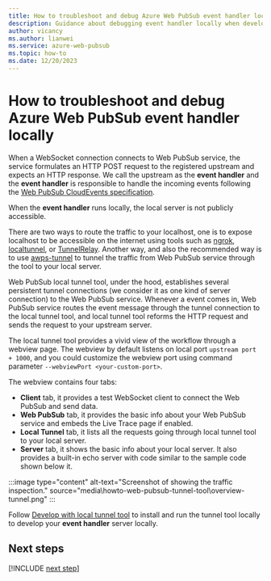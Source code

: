 ```yaml
---
title: How to troubleshoot and debug Azure Web PubSub event handler locally 
description: Guidance about debugging event handler locally when developing with Azure Web PubSub service.
author: vicancy
ms.author: lianwei
ms.service: azure-web-pubsub
ms.topic: how-to 
ms.date: 12/20/2023
---
```


# How to troubleshoot and debug Azure Web PubSub event handler locally

When a WebSocket connection connects to Web PubSub service, the service formulates an HTTP POST request to the registered upstream and expects an HTTP response. We call the upstream as the **event handler** and the **event handler** is responsible to handle the incoming events following the [Web PubSub CloudEvents specification](./reference-cloud-events.md).

When the **event handler** runs locally, the local server is not publicly accessible.

There are two ways to route the traffic to your localhost, one is to expose localhost to be accessible on the internet using tools such as [ngrok](https://ngrok.com), [localtunnel](https://github.com/localtunnel/localtunnel), or [TunnelRelay](https://github.com/OfficeDev/microsoft-teams-tunnelrelay). Another way, and also the recommended way is to use [awps-tunnel](./howto-web-pubsub-tunnel-tool.md) to tunnel the traffic from Web PubSub service through the tool to your local server.

Web PubSub local tunnel tool, under the hood, establishes several persistent tunnel connections (we consider it as one kind of server connection) to the Web PubSub service. Whenever a event comes in, Web PubSub service routes the event message through the tunnel connection to the local tunnel tool, and local tunnel tool reforms the HTTP request and sends the request to your upstream server.

The local tunnel tool provides a vivid view of the workflow through a webview page. The webview by default listens on local port `upstream port + 1000`, and you could customize the webview port using command parameter `--webviewPort <your-custom-port>`.

The webview contains four tabs:
- **Client** tab, it provides a test WebSocket client to connect the Web PubSub and send data.
- **Web PubSub** tab, it provides the basic info about your Web PubSub service and embeds the Live Trace page if enabled.
- **Local Tunnel** tab, it lists all the requests going through local tunnel tool to your local server.
- **Server** tab, it shows the basic info about your local server. It also provides a built-in echo server with code similar to the sample code shown below it.

:::image type="content" alt-text="Screenshot of showing the traffic inspection." source="media\howto-web-pubsub-tunnel-tool\overview-tunnel.png" :::

Follow [Develop with local tunnel tool](./howto-web-pubsub-tunnel-tool.md) to install and run the tunnel tool locally to develop your **event handler** server locally.

## Next steps

[!INCLUDE [next step](includes/include-next-step.md)]